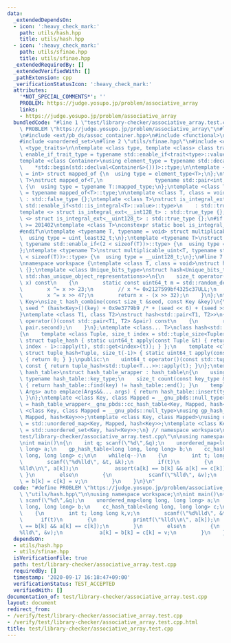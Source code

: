 ```yaml
---
data:
  _extendedDependsOn:
  - icon: ':heavy_check_mark:'
    path: utils/hash.hpp
    title: utils/hash.hpp
  - icon: ':heavy_check_mark:'
    path: utils/sfinae.hpp
    title: utils/sfinae.hpp
  _extendedRequiredBy: []
  _extendedVerifiedWith: []
  _pathExtension: cpp
  _verificationStatusIcon: ':heavy_check_mark:'
  attributes:
    '*NOT_SPECIAL_COMMENTS*': ''
    PROBLEM: https://judge.yosupo.jp/problem/associative_array
    links:
    - https://judge.yosupo.jp/problem/associative_array
  bundledCode: "#line 1 \"test/library-checker/associative_array.test.cpp\"\n#define\
    \ PROBLEM \"https://judge.yosupo.jp/problem/associative_array\"\n#line 2 \"utils/hash.hpp\"\
    \n#include <ext/pb_ds/assoc_container.hpp>\n#include <functional>\n#include <random>\n\
    #include <unordered_set>\n#line 2 \"utils/sfinae.hpp\"\n#include <cstdint>\n#include\
    \ <type_traits>\n\ntemplate <class type, template <class> class trait>\nusing\
    \ enable_if_trait_type = typename std::enable_if<trait<type>::value>::type;\n\n\
    template <class Container>\nusing element_type = typename std::decay<decltype(\n\
    \    *std::begin(std::declval<Container&>()))>::type;\n\ntemplate <class T, class\
    \ = int> struct mapped_of {\n  using type = element_type<T>;\n};\ntemplate <class\
    \ T>\nstruct mapped_of<T,\n                 typename std::pair<int, typename T::mapped_type>::first_type>\
    \ {\n  using type = typename T::mapped_type;\n};\ntemplate <class T> using mapped_type\
    \ = typename mapped_of<T>::type;\n\ntemplate <class T, class = void> struct is_integral_ext\
    \ : std::false_type {};\ntemplate <class T>\nstruct is_integral_ext<\n    T, typename\
    \ std::enable_if<std::is_integral<T>::value>::type>\n    : std::true_type {};\n\
    template <> struct is_integral_ext<__int128_t> : std::true_type {};\ntemplate\
    \ <> struct is_integral_ext<__uint128_t> : std::true_type {};\n#if __cplusplus\
    \ >= 201402\ntemplate <class T>\nconstexpr static bool is_integral_ext_v = is_integral_ext<T>::value;\n\
    #endif\n\ntemplate <typename T, typename = void> struct multiplicable_uint {\n\
    \  using type = uint_least32_t;\n};\ntemplate <typename T>\nstruct multiplicable_uint<T,\
    \ typename std::enable_if<(2 < sizeof(T))>::type> {\n  using type = uint_least64_t;\n\
    };\ntemplate <typename T>\nstruct multiplicable_uint<T, typename std::enable_if<(4\
    \ < sizeof(T))>::type> {\n  using type = __uint128_t;\n};\n#line 7 \"utils/hash.hpp\"\
    \nnamespace workspace {\ntemplate <class T, class = void>\nstruct hash : std::hash<T>\
    \ {};\ntemplate <class Unique_bits_type>\nstruct hash<Unique_bits_type, enable_if_trait_type<Unique_bits_type,\
    \ std::has_unique_object_representations>>\n{\n    size_t operator()(uint64_t\
    \ x) const\n    {\n        static const uint64_t m = std::random_device{}();\n\
    \        x ^= x >> 23;\n        // x *= 0x2127599bf4325c37ULL;\n        x ^= m;\n\
    \        x ^= x >> 47;\n        return x - (x >> 32);\n    }\n};\ntemplate <class\
    \ Key>\nsize_t hash_combine(const size_t &seed, const Key &key)\n{\n    return\
    \ seed ^ (hash<Key>()(key) + 0x9e3779b9 /* + (seed << 6) + (seed >> 2) */ );\n\
    }\ntemplate <class T1, class T2>\nstruct hash<std::pair<T1, T2>>\n{\n    size_t\
    \ operator()(const std::pair<T1, T2> &pair) const\n    {\n        return hash_combine(hash<T1>()(pair.first),\
    \ pair.second);\n    }\n};\ntemplate <class... T>\nclass hash<std::tuple<T...>>\n\
    {\n    template <class Tuple, size_t index = std::tuple_size<Tuple>::value - 1>\
    \ struct tuple_hash { static uint64_t apply(const Tuple &t) { return hash_combine(tuple_hash<Tuple,\
    \ index - 1>::apply(t), std::get<index>(t)); } };\n    template <class Tuple>\
    \ struct tuple_hash<Tuple, size_t(-1)> { static uint64_t apply(const Tuple &t)\
    \ { return 0; } };\npublic:\n    uint64_t operator()(const std::tuple<T...> &t)\
    \ const { return tuple_hash<std::tuple<T...>>::apply(t); }\n};\ntemplate <class\
    \ hash_table>\nstruct hash_table_wrapper : hash_table\n{\n    using key_type =\
    \ typename hash_table::key_type;\n    size_t count(const key_type &key) const\
    \ { return hash_table::find(key) != hash_table::end(); }\n    template <class...\
    \ Args> auto emplace(Args&&... args) { return hash_table::insert(typename hash_table::value_type(args...));\
    \ }\n};\ntemplate <class Key, class Mapped = __gnu_pbds::null_type>\nusing cc_hash_table\
    \ = hash_table_wrapper<__gnu_pbds::cc_hash_table<Key, Mapped, hash<Key>>>;\ntemplate\
    \ <class Key, class Mapped = __gnu_pbds::null_type>\nusing gp_hash_table = hash_table_wrapper<__gnu_pbds::gp_hash_table<Key,\
    \ Mapped, hash<Key>>>;\ntemplate <class Key, class Mapped>\nusing unordered_map\
    \ = std::unordered_map<Key, Mapped, hash<Key>>;\ntemplate <class Key>\nusing unordered_set\
    \ = std::unordered_set<Key, hash<Key>>;\n} // namespace workspace\n#line 3 \"\
    test/library-checker/associative_array.test.cpp\"\n\nusing namespace workspace;\n\
    \nint main()\n{\n    int q; scanf(\"%d\",&q);\n    unordered_map<long long, long\
    \ long> a;\n    gp_hash_table<long long, long long> b;\n    cc_hash_table<long\
    \ long, long long> c;\n\n    while(q--)\n    {\n        int t; long long k,v;\n\
    \        scanf(\"%d%lld\", &t, &k);\n        if(t)\n        {\n            printf(\"\
    %lld\\n\", a[k]);\n            assert(a[k] == b[k] && a[k] == c[k]);\n       \
    \ }\n        else\n        {\n            scanf(\"%lld\", &v);\n            a[k]\
    \ = b[k] = c[k] = v;\n        }\n    }\n}\n"
  code: "#define PROBLEM \"https://judge.yosupo.jp/problem/associative_array\"\n#include\
    \ \"utils/hash.hpp\"\n\nusing namespace workspace;\n\nint main()\n{\n    int q;\
    \ scanf(\"%d\",&q);\n    unordered_map<long long, long long> a;\n    gp_hash_table<long\
    \ long, long long> b;\n    cc_hash_table<long long, long long> c;\n\n    while(q--)\n\
    \    {\n        int t; long long k,v;\n        scanf(\"%d%lld\", &t, &k);\n  \
    \      if(t)\n        {\n            printf(\"%lld\\n\", a[k]);\n            assert(a[k]\
    \ == b[k] && a[k] == c[k]);\n        }\n        else\n        {\n            scanf(\"\
    %lld\", &v);\n            a[k] = b[k] = c[k] = v;\n        }\n    }\n}\n"
  dependsOn:
  - utils/hash.hpp
  - utils/sfinae.hpp
  isVerificationFile: true
  path: test/library-checker/associative_array.test.cpp
  requiredBy: []
  timestamp: '2020-09-17 16:18:47+09:00'
  verificationStatus: TEST_ACCEPTED
  verifiedWith: []
documentation_of: test/library-checker/associative_array.test.cpp
layout: document
redirect_from:
- /verify/test/library-checker/associative_array.test.cpp
- /verify/test/library-checker/associative_array.test.cpp.html
title: test/library-checker/associative_array.test.cpp
---
```

